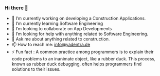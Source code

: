 ### Hi there 👋

- 🔭 I’m currently working on developing a Construction Applications. 
- 🌱 I’m currently learning Software Engineering
- 👯 I’m looking to collaborate on App Developments
- 🤔 I’m looking for help with anything related to Software Engineering.
- 💬 Ask me about anything related to construction.
- 📫 How to reach me: info@yadentra.de
- ⚡ Fun fact : A common practice among programmers is to explain their code problems to an inanimate object, like a rubber duck. This process, known as rubber duck debugging, often helps programmers find solutions to their issues.

